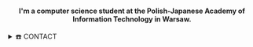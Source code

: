 <div align="center">
<h4 align="center">I'm a computer science student at the Polish-Japanese Academy of Information Technology in Warsaw.</h4>
</div>



<details>
  <summary>☎️ CONTACT</summary>
<div>
  <samp>
    <h2 align="center">😎 you can find me here:</h2>
    <p align="center">
      <br/>
      <a href="https://pl.linkedin.com/in/jakub-urbański-9ab9a212b" target="blank"><img align="center"
         src="https://img.shields.io/badge/linkedin-%231DA1F2.svg?style=for-the-badge&logo=linkedin&logoColor=white"
         alt="azzar" height="30"/></a>
         <a href="ivo.urbanski@gmail.com?body=Sent%20from%20github" target="blank"><img align="center"
         src="https://i.pinimg.com/736x/84/6a/03/846a03c6760f83f3a0e92609bca9cebf.jpg"
         alt="azzar" height="30"/></a>
    </p>
  <p align="center">
      <a href="https://www.instagram.com/kubaivo/" target="blank"><img align="center"
         src="https://img.shields.io/badge/instagram-%23E4405F.svg?style=for-the-badge&logo=Instagram&logoColor=white"
         alt="azzar" height="30"/></a>
      <br>
    </p>
  </samp>
</div>
</details>







